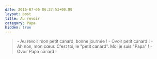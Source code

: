```yaml
---
date: 2015-07-06 06:27:53+00:00
layout: post
title: Au revoir
category: Papa
hidden: true
---
```


> \- Au revoir mon petit canard, bonne journée !
> \- Ovoir petit canard !
> \- Ah non, mon cœur. C'est toi, le "petit canard". Moi je suis "Papa" !
> \- Ovoir Papa canard !

